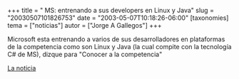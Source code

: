 +++
title = "  MS: entrenando a sus developers en Linux y Java"
slug = "20030507101826753"
date = "2003-05-07T10:18:26-06:00"
[taxonomies]
tema = ["noticias"]
autor = ["Jorge A Gallegos"]
+++

Microsoft esta entrenando a varios de sus desarrolladores en plataformas
de la competencia como son Linux y Java (la cual compite con la
tecnología C# de MS), dizque para "Conocer a la competencia"

[La noticia](http://www.vnunet.com/News/1140635)

